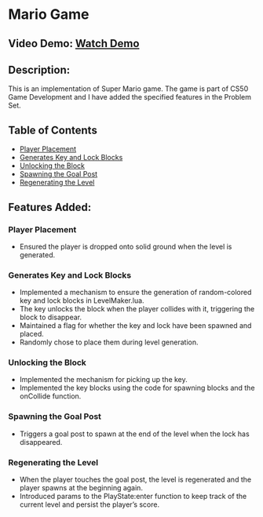 # Mario Game
## Video Demo:  [Watch Demo](https://youtu.be/4XLXpPgF0PQ?si=JpGuBXB7r9Y8M1Wu)
## Description:

This is an implementation of Super Mario game. The game is part of CS50 Game Development and I have added the specified features in the Problem Set.

## Table of Contents

- [Player Placement](#player-placement)
- [Generates Key and Lock Blocks](#generates-key-and-lock-blocks)
- [Unlocking the Block](#unlocking-the-block)
- [Spawning the Goal Post](#spawning-the-goal-post)
- [Regenerating the Level](#regenerating-the-level)

## Features Added:

### Player Placement
- Ensured the player is dropped onto solid ground when the level is generated.

### Generates Key and Lock Blocks
- Implemented a mechanism to ensure the generation of random-colored key and lock blocks in LevelMaker.lua.
- The key unlocks the block when the player collides with it, triggering the block to disappear.
- Maintained a flag for whether the key and lock have been spawned and placed.
- Randomly chose to place them during level generation.

### Unlocking the Block
- Implemented the mechanism for picking up the key.
- Implemented the key blocks using the code for spawning blocks and the onCollide function.

### Spawning the Goal Post
- Triggers a goal post to spawn at the end of the level when the lock has disappeared.

### Regenerating the Level
- When the player touches the goal post, the level is regenerated and the player spawns at the beginning again.
- Introduced params to the PlayState:enter function to keep track of the current level and persist the player’s score.

